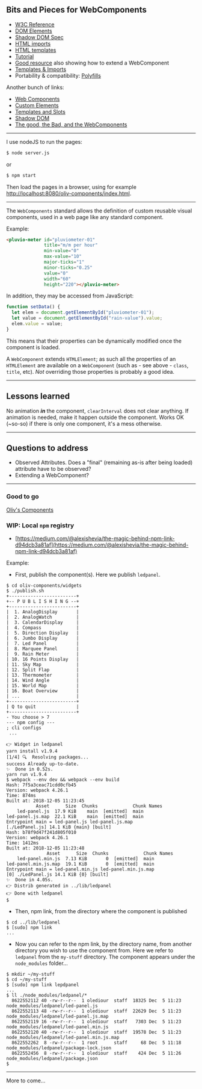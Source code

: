 ## Bits and Pieces for WebComponents

- [W3C Reference](http://w3c.github.io/webcomponents/spec/custom/)
- [DOM Elements](https://www.w3.org/TR/DOM-Level-2-HTML/html.html)
- [Shadow DOM Spec](https://w3c.github.io/webcomponents/spec/shadow/)
- [HTML imports](http://w3c.github.io/webcomponents/spec/imports/)
- [HTML templates](https://html.spec.whatwg.org/multipage/webappapis.html)
- [Tutorial](https://auth0.com/blog/web-components-how-to-craft-your-own-custom-components/)
- [Good resource](https://developers.google.com/web/fundamentals/web-components/customelements) also showing how to extend a WebComponent
- [Templates & Imports](https://www.html5rocks.com/en/tutorials/webcomponents/imports/)
- Portability & compatibility: [Polyfills](https://www.webcomponents.org/polyfills)

Another bunch of links:
- [Web Components](https://developer.mozilla.org/en-US/docs/Web/Web_Components)
- [Custom Elements](https://developer.mozilla.org/en-US/docs/Web/Web_Components/Using_custom_elements)
- [Templates and Slots](https://developer.mozilla.org/en-US/docs/Web/Web_Components/Using_templates_and_slots)
- [Shadow DOM](https://developer.mozilla.org/en-US/docs/Web/Web_Components/Using_shadow_DOM)
- [The good, the Bad, and the WebComponents](https://www.youtube.com/watch?v=R4Ri4ft7bXY)

-----------------------

I use nodeJS to run the pages:
 ```bash
 $ node server.js
```
or
```bash
$ npm start
```

Then load the pages in a browser, using for example [http://localhost:8080/oliv-components/index.html](http://localhost:8080/component.01/index.html).

---

The `WebComponents` standard allows the definition of custom reusable visual components, used in a web page like any standard component.

Example:
```html
<pluvio-meter id="pluviometer-01"
              title="m/m per hour"
              min-value="0"
              max-value="10"
              major-ticks="1"
              minor-ticks="0.25"
              value="0"
              width="60"
              height="220"></pluvio-meter>
```
In addition, they may be accessed from JavaScript:
```javascript
function setData() {
  let elem = document.getElementById("pluviometer-01");
  let value = document.getElementById("rain-value").value;
  elem.value = value;
}
```
This means that their properties can be dynamically modified once the component is loaded.

A `WebComponent` extends `HTMLElement`; as such all the properties of an `HTMLElement` are available on a `WebComponent`
 (such as - see above - `class`, `title`, etc). _Not_ overriding those properties is probably a good idea.

---

## Lessons learned

No animation _**in**_ the component, `clearInterval` does not clear anything.
If animation is needed, make it happen outside the component.
Works OK (~so-so) if there is only one component, it's a mess otherwise.

---

## Questions to address
- Observed Attributes. Does a "final" (remaining as-is after being loaded) attribute have to be observed?
- Extending a WebComponent?

---

### Good to go

[Oliv's Components](./oliv-components)

### WIP: Local `npm` registry
- [https://medium.com/@alexishevia/the-magic-behind-npm-link-d94dcb3a81af](https://medium.com/@alexishevia/the-magic-behind-npm-link-d94dcb3a81af)

Example:

- First, publish the component(s). Here we publish `ledpanel`.
```
$ cd oliv-components/widgets
$ ./publish.sh
+-------------------------+
+-- P U B L I S H I N G --+
+-------------------------+
|  1. AnalogDisplay       |
|  2. AnalogWatch         |
|  3. CalendarDisplay     |
|  4. Compass             |
|  5. Direction Display   |
|  6. Jumbo Display       |
|  7. Led Panel           |
|  8. Marquee Panel       |
|  9. Rain Meter          |
| 10. 16 Points Display   |
| 11. Sky Map             |
| 12. Split Flap          |
| 13. Thermometer         |
| 14. Wind Angle          |
| 15. World Map           |
| 16. Boat Overview       |
| ...                     |
+-------------------------+
| Q to quit               |
+-------------------------+
- You choose > 7
--- npm config ---
; cli configs
 ...

👉 Widget in ledpanel
yarn install v1.9.4
[1/4] 🔍  Resolving packages...
success Already up-to-date.
✨  Done in 0.52s.
yarn run v1.9.4
$ webpack --env dev && webpack --env build
Hash: 7f5a3ceac71cdd0cfb45
Version: webpack 4.26.1
Time: 874ms
Built at: 2018-12-05 11:23:45
           Asset      Size  Chunks             Chunk Names
    led-panel.js  17.9 KiB    main  [emitted]  main
led-panel.js.map  22.1 KiB    main  [emitted]  main
Entrypoint main = led-panel.js led-panel.js.map
[./LedPanel.js] 14.1 KiB {main} [built]
Hash: b78f9d47f241d805f010
Version: webpack 4.26.1
Time: 1412ms
Built at: 2018-12-05 11:23:48
               Asset      Size  Chunks             Chunk Names
    led-panel.min.js  7.13 KiB       0  [emitted]  main
led-panel.min.js.map  19.1 KiB       0  [emitted]  main
Entrypoint main = led-panel.min.js led-panel.min.js.map
[0] ./LedPanel.js 14.1 KiB {0} [built]
✨  Done in 4.05s.
👉 Distrib generated in ../lib/ledpanel
👉 Done with ledpanel
$
```
- Then, npm link, from the directory where the component is published
```
$ cd ../lib/ledpanel
$ [sudo] npm link
...
```
- Now you can refer to the npm link, by the directory name, from another directory you wish to use the component from. Here we refer to `ledpanel` from the `my-stuff` directory. The component appears under the `node_modules` folder...
```
$ mkdir ~/my-stuff
$ cd ~/my-stuff
$ [sudo] npm link lepdpanel
...
$ ll ./node_modules/ledpanel/*
  8622552112 40 -rw-r--r--  1 olediour  staff  18325 Dec  5 11:23 node_modules/ledpanel/led-panel.js
  8622552113 48 -rw-r--r--  1 olediour  staff  22629 Dec  5 11:23 node_modules/ledpanel/led-panel.js.map
  8622552119 16 -rw-r--r--  1 olediour  staff   7303 Dec  5 11:23 node_modules/ledpanel/led-panel.min.js
  8622552120 40 -rw-r--r--  1 olediour  staff  19578 Dec  5 11:23 node_modules/ledpanel/led-panel.min.js.map
  8622552262  8 -rw-r--r--  1 root      staff     68 Dec  5 11:18 node_modules/ledpanel/package-lock.json
  8622552456  8 -rw-r--r--  1 olediour  staff    424 Dec  5 11:26 node_modules/ledpanel/package.json
$

```

---

More to come...
